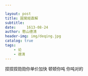 ```yaml
---

layout: post
title: 圓覺經直解
subtitle:  
date:     1613-08-24
author: 憨山德清
header-img: img/deqing.jpg
catalog: true
tags:
    - 论
    - 德清
---
```

捏捏捏勋勋你单价加快
顿顿你吨
你吨对的
